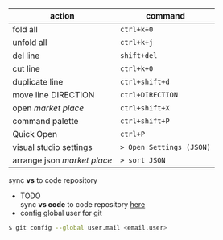| action| command|
|---|---|
|fold all | `ctrl+k+0`|
|unfold all | `ctrl+k+j`|
|del line | `shift+del`|
|cut line | `ctrl+k+0`|
|duplicate line | `ctrl+shift+d`|
|move line DIRECTION | `ctrl+DIRECTION`|
|open *market place*| `ctrl+shift+X` |
|command palette|`ctrl+shift+P`|
|Quick Open|`ctrl+P`|
|visual studio settings|`> Open Settings (JSON)`|
|arrange json *market place*| `> sort JSON` |

sync **vs** to code repository
+ TODO  
sync **vs code** to code repository [here](https://code.visualstudio.com/docs/editor/versioncontrol)
+ config global user for git
```bash
$ git config --global user.mail <email.user>
```
